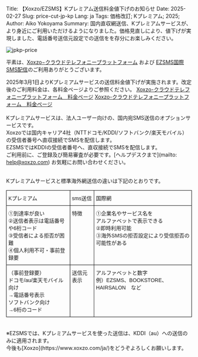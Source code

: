 Title: 【Xoxzo/EZSMS】Kプレミアム送信料金値下げのお知らせ
Date: 2025-02-27
Slug: price-cut-jp-kp
Lang: ja
Tags: 価格改訂; Kプレミアム; 2025;
Author: Aiko Yokoyama
Summary: 国内直収網送信、Kプレミアムサービスが、より身近にご利用いただけるようになりました。価格見直しにより、値下げが実現しました、電話番号送信元設定での送信をを存分にお楽しみください。

![jpkp-price](/images/kpremium-ja.jpg)

平素は、[Xoxzo−クラウドテレフォニープラットフォーム](https://www.xoxzo.com/ja/) および 
[EZSMS国際SMS配信](https://www.ezsms.biz/ja/)のご利用ありがとうございます。

2025年3月1日よりKプレミアムサービスの送信料金値下げが実施されます。改定後のご利用料金は、各料金ページよりご参照ください。
[Xoxzo-クラウドテレフォニープラットフォーム　料金ページ](https://www.xoxzo.com/ja/about/pricing/#k-premium)
[Xoxzo-クラウドテレフォニープラットフォーム　料金ページ](https://www.ezsms.biz/ja/faq/price/)
<br>
<br>
Kプレミアムサービスは、法人ユーザー向けの、国内宛SMS送信のオプションサービスです。<br>
Xoxzoでは国内キャリア4社（NTTドコモ/KDDI/ソフトバンク/楽天モバイル）の受信者番号へ直収接続でSMSを配信します。<br>
EZSMSではKDDIの受信者番号へ、直収接続でSMSを配信します。
<br>
ご利用前に、ご登録及び簡易審査が必要です。[ヘルプデスクまで](mailto: help@xoxzo.com) お気軽にお問い合わせください。
<br>
<br>

Kプレミアムサービスと標準海外網送信の違いは下記のとおりです。
<style type="text/css">
.tg  {border-collapse:collapse;border-spacing:0;}
.tg td{border-color:black;border-style:solid;border-width:1px;font-family:Arial, sans-serif;font-size:14px;
  overflow:hidden;padding:10px 5px;word-break:normal;}
.tg th{border-color:black;border-style:solid;border-width:1px;font-family:Arial, sans-serif;font-size:14px;
  font-weight:normal;overflow:hidden;padding:10px 5px;word-break:normal;}
.tg .tg-0lax{text-align:left;vertical-align:top}
</style>
<table class="tg"><thead>
  <tr>
    <th class="tg-0lax"><span style="font-weight:400;font-style:normal">Kプレミアム</span></th>
    <th class="tg-0lax"><span style="font-weight:400;font-style:normal">sms送信</span></th>
    <th class="tg-0lax">国際網</th>
  </tr></thead>
<tbody>
  <tr>
    <td class="tg-0lax">①到達率が良い<br>②送信者表示は電話番号や6桁コード<br>③受信者による拒否が困難<br>④個人利用不可・事前登録要</td>
    <td class="tg-0lax">特徴</td>
    <td class="tg-0lax">①企業名やサービス名を<br>アルファベットで表示できる<br>②即時利用可能<br>③海外SMSの拒否設定により受信拒否の可能性がある</td>
  </tr>
  <tr>
    <td class="tg-0lax">（事前登録要）<br>ドコモ/au/楽天モバイル向け<br>→電話番号表示<br>ソフトバンク向け<br>→6桁のコード</td>
    <td class="tg-0lax">送信元表示</td>
    <td class="tg-0lax">アルファベットと数字<br>例）EZSMS、BOOKSTORE、HAIRSALON　など</td>
  </tr>
</tbody>
</table>
<br>
※EZSMSでは、Kプレミアムサービスを使った送信は、KDDI（au）への送信のみに適用されます。
<br>
今後も[Xoxzo](https://www.xoxzo.com/ja/)をどうぞよろしくお願いします。
